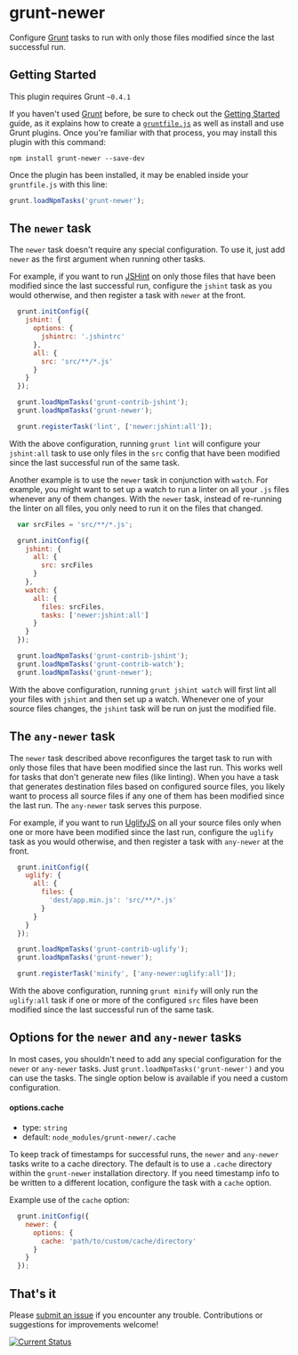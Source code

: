 # grunt-newer

Configure [Grunt](http://gruntjs.com/) tasks to run with only those files modified since the last successful run.

## Getting Started
This plugin requires Grunt `~0.4.1`

If you haven't used [Grunt](http://gruntjs.com/) before, be sure to check out the [Getting Started](http://gruntjs.com/getting-started) guide, as it explains how to create a [`gruntfile.js`](http://gruntjs.com/sample-gruntfile) as well as install and use Grunt plugins. Once you're familiar with that process, you may install this plugin with this command:

```shell
npm install grunt-newer --save-dev
```

Once the plugin has been installed, it may be enabled inside your `gruntfile.js` with this line:

```js
grunt.loadNpmTasks('grunt-newer');
```

## The `newer` task

The `newer` task doesn't require any special configuration.  To use it, just add `newer` as the first argument when running other tasks.

For example, if you want to run [JSHint](https://npmjs.org/package/grunt-contrib-jshint) on only those files that have been modified since the last successful run, configure the `jshint` task as you would otherwise, and then register a task with `newer` at the front.

```js
  grunt.initConfig({
    jshint: {
      options: {
        jshintrc: '.jshintrc'
      },
      all: {
        src: 'src/**/*.js'
      }
    }
  });

  grunt.loadNpmTasks('grunt-contrib-jshint');
  grunt.loadNpmTasks('grunt-newer');

  grunt.registerTask('lint', ['newer:jshint:all']);
```

With the above configuration, running `grunt lint` will configure your `jshint:all` task to use only files in the `src` config that have been modified since the last successful run of the same task.

Another example is to use the `newer` task in conjunction with `watch`.  For example, you might want to set up a watch to run a linter on all your `.js` files whenever any of them changes.  With the `newer` task, instead of re-running the linter on all files, you only need to run it on the files that changed.

```js
  var srcFiles = 'src/**/*.js';

  grunt.initConfig({
    jshint: {
      all: {
        src: srcFiles
      }
    },
    watch: {
      all: {
        files: srcFiles,
        tasks: ['newer:jshint:all']
      }
    }
  });

  grunt.loadNpmTasks('grunt-contrib-jshint');
  grunt.loadNpmTasks('grunt-contrib-watch');
  grunt.loadNpmTasks('grunt-newer');

```

With the above configuration, running `grunt jshint watch` will first lint all your files with `jshint` and then set up a watch.  Whenever one of your source files changes, the `jshint` task will be run on just the modified file.


## The `any-newer` task

The `newer` task described above reconfigures the target task to run with only those files that have been modified since the last run.  This works well for tasks that don't generate new files (like linting).  When you have a task that generates destination files based on configured source files, you likely want to process all source files if any one of them has been modified since the last run.  The `any-newer` task serves this purpose.

For example, if you want to run [UglifyJS](https://npmjs.org/package/grunt-contrib-uglify) on all your source files only when one or more have been modified since the last run, configure the `uglify` task as you would otherwise, and then register a task with `any-newer` at the front.


```js
  grunt.initConfig({
    uglify: {
      all: {
        files: {
          'dest/app.min.js': 'src/**/*.js'
        }
      }
    }
  });

  grunt.loadNpmTasks('grunt-contrib-uglify');
  grunt.loadNpmTasks('grunt-newer');

  grunt.registerTask('minify', ['any-newer:uglify:all']);
```

With the above configuration, running `grunt minify` will only run the `uglify:all` task if one or more of the configured `src` files have been modified since the last successful run of the same task.

## Options for the `newer` and `any-newer` tasks

In most cases, you shouldn't need to add any special configuration for the `newer` or `any-newer` tasks.  Just `grunt.loadNpmTasks('grunt-newer')` and you can use the tasks.  The single option below is available if you need a custom configuration.

#### <a id="optionscache">options.cache</a>
 * type: `string`
 * default: `node_modules/grunt-newer/.cache`

To keep track of timestamps for successful runs, the `newer` and `any-newer` tasks write to a cache directory.  The default is to use a `.cache` directory within the `grunt-newer` installation directory.  If you need timestamp info to be written to a different location, configure the task with a `cache` option.

Example use of the `cache` option:

```js
  grunt.initConfig({
    newer: {
      options: {
        cache: 'path/to/custom/cache/directory'
      }
    }
  });
```

## That's it

Please [submit an issue](https://github.com/tschaub/grunt-newer/issues) if you encounter any trouble.  Contributions or suggestions for improvements welcome!

[![Current Status](https://secure.travis-ci.org/tschaub/grunt-newer.png?branch=master)](https://travis-ci.org/tschaub/grunt-newer)

